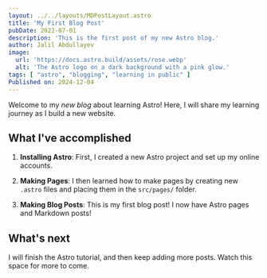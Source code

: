 ```yaml
---
layout: ../../layouts/MDPostLayout.astro
title: 'My First Blog Post'
pubDate: 2022-07-01
description: 'This is the first post of my new Astro blog.'
author: Jalil Abdullayev
image:
  url: 'https://docs.astro.build/assets/rose.webp'
  alt: 'The Astro logo on a dark background with a pink glow.'
tags: [ "astro", "blogging", "learning in public" ]
Published on: 2024-12-04
---
```


Welcome to my _new blog_ about learning Astro! Here, I will share my learning journey as I build a new website.

## What I've accomplished

1. **Installing Astro**: First, I created a new Astro project and set up my online accounts.

2. **Making Pages**: I then learned how to make pages by creating new `.astro` files and placing them in the
   `src/pages/` folder.

3. **Making Blog Posts**: This is my first blog post! I now have Astro pages and Markdown posts!

## What's next

I will finish the Astro tutorial, and then keep adding more posts. Watch this space for more to come.